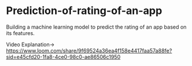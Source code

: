 # Prediction-of-rating-of-an-app
Building a machine learning model to predict the rating of an app based on its features.

Video Explanation->  https://www.loom.com/share/9f69524a36ea4f158e4417faa57a88fe?sid=e45cfd20-1fa8-4ce0-98c0-ae86506c1950
